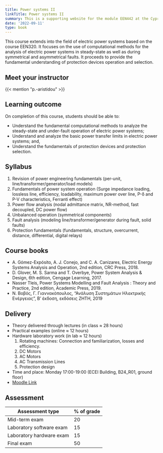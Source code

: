 ```yaml
---
title: Power systems II
linkTitle: Power systems II
summary: This is a supporting website for the module EEN442 at the Cyprus University of Technology
date: '2022-09-11'
type: book
---
```


This course extends into the field of electric power systems based on the course EEN320. It focuses on the use of computational methods for the analysis of electric power systems in steady-state as well as during symmetrical and asymmetrical faults. It proceeds to provide the fundamental understanding of protection devices operation and selection.

## Meet your instructor

{{< mention "p.-aristidou" >}}

## Learning outcome

On completion of this course, students should be able to:

- Understand the fundamental computational methods to analyze the steady-state and
under-fault operation of electric power systems;
- Understand and analyze the basic power transfer limits in electric power systems; and,
- Understand the fundamentals of protection devices and protection selection.

## Syllabus

1. Revision of power engineering fundamentals (per-unit,
line/transformer/generator/load models) 
2. Fundamentals of power system operation (Surge impedance loading, lossless line,
efficiency, loadability, maximum power over line, P-δ and P-V
characteristics, Ferranti effect)
3. Power flow analysis (nodal admittance matrix, NR-method, fast
decoupled, DC power flow)
4. Unbalanced operation (symmetrical components)
5. Fault analysis (modeling line/transformer/generator during fault, solid
faults)
6. Protection fundamentals (fundamentals, structure, overcurrent, distance,
differential, digital relays)

## Course books

- A. Gómez-Expósito, A. J. Conejo, and C. A. Canizares, Electric Energy Systems Analysis and Operation, 2nd edition, CRC Press, 2018.
- D. Glover, M. S. Sarma and T. Overbye, Power System Analysis & Design, 6th edition, Cengage Learning, 2017.
- Nasser Tleis, Power Systems Modelling and Fault Analysis : Theory and Practice, 2nd edition, Academic Press, 2019.
- Ν. Βοβός, Γ. Γιαννακόπουλος, “Ανάλυση Συστημάτων Ηλεκτρικής Ενέργειας”, Β’ έκδοση, εκδόσεις ΖΗΤΗ, 2019

## Delivery

- Theory delivered through lectures (in class ≈ 28 hours)
- Practical examples (online ≈ 12 hours)
- Hardware laboratory work (in lab ≈ 12 hours)
    1. Rotating machines: Connection and familiarization, losses and efficiency.
    2. DC Motors
    3. AC Motors
    4. AC Transmission Lines
    5. Protection design
- Time and place: Monday 17:00-19:00 (ECEI Building, B24_R01, ground floor)
- [Moodle Link](https://elearning.cut.ac.cy/course/view.php?id=775)

## Assessment

| Assessment type | % of grade |
|-----------------|------------|
| Mid-term exam | 20          |
| Laboratory software exam | 15          |
| Laboratory hardware exam | 15         |
| Final exam      | 50         |